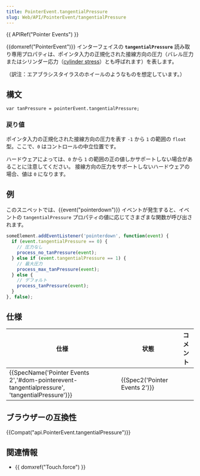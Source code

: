 ```yaml
---
title: PointerEvent.tangentialPressure
slug: Web/API/PointerEvent/tangentialPressure
---
```


{{ APIRef("Pointer Events") }}

{{domxref("PointerEvent")}} インターフェイスの **`tangentialPressure`** 読み取り専用プロパティは、ポインタ入力の正規化された接線方向の圧力（バレル圧力またはシリンダー応力（[cylinder stress](https://en.wikipedia.org/wiki/Cylinder_stress)）とも呼ばれます）を表します。

（訳注：エアブラシスタイラスのホイールのようなものを想定しています。）

## 構文

```
var tanPressure = pointerEvent.tangentialPressure;
```

### 戻り値

ポインタ入力の正規化された接線方向の圧力を表す `-1` から `1` の範囲の `float` 型。ここで、`0` はコントロールの中立位置です。

ハードウェアによっては、`0` から `1` の範囲の正の値しかサポートしない場合があることに注意してください。 接線方向の圧力をサポートしないハードウェアの場合、値は `0` になります。

## 例

このスニペットでは、{{event("pointerdown")}} イベントが発生すると、イベントの `tangentialPressure` プロパティの値に応じてさまざまな関数が呼び出されます。

```js
someElement.addEventListener('pointerdown', function(event) {
  if (event.tangentialPressure == 0) {
    // 圧力なし
    process_no_tanPressure(event);
  } else if (event.tangentialPressure == 1) {
    // 最大圧力
    process_max_tanPressure(event);
  } else {
    // デフォルト
    process_tanPressure(event);
  }
}, false);
```

## 仕様

| 仕様                                                                                                                         | 状態                                     | コメント |
| ---------------------------------------------------------------------------------------------------------------------------- | ---------------------------------------- | -------- |
| {{SpecName('Pointer Events 2','#dom-pointerevent-tangentialpressure', 'tangentialPressure')}} | {{Spec2('Pointer Events 2')}} |          |

## ブラウザーの互換性

{{Compat("api.PointerEvent.tangentialPressure")}}

## 関連情報

- {{ domxref("Touch.force") }}
